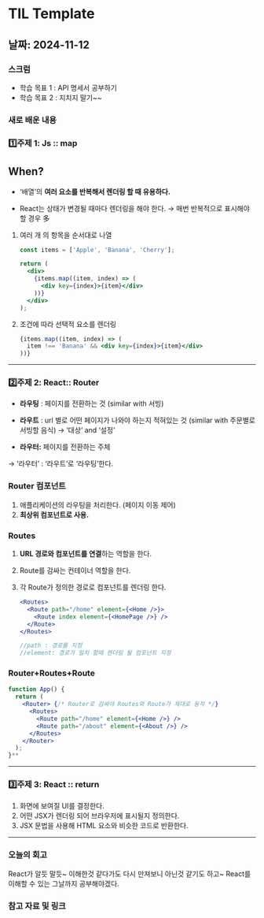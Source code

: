 # TIL Template

## 날짜: 2024-11-12

### 스크럼

- 학습 목표 1 : API 명세서 공부하기
- 학습 목표 2 : 지치지 말기~~

### 새로 배운 내용

### 1️⃣주제 1: Js :: map


## When?

- ‘배열’의 **여러 요소를 반복해서 렌더링 할 때 유용하다.**

- React는 상태가 변경될 때마다 렌더링을 해야 한다. → 매번 반복적으로 표시해야 할 경우 多

1. 여러 개 의 항목을 순서대로 나열
    
    ```jsx
    const items = ['Apple', 'Banana', 'Cherry'];
    
    return (
      <div>
        {items.map((item, index) => (
          <div key={index}>{item}</div>
        ))}
      </div>
    );
    ```
    
2. 조건에 따라 선택적 요소를 렌더링
    
    ```jsx
    {items.map((item, index) => (
      item !== 'Banana' && <div key={index}>{item}</div> 
    ))}
    
    ```
---

### 2️⃣주제 2: React:: Router

- **라우팅** : 페이지를 전환하는 것 (similar with 서빙)

- **라우트** : url 별로 어떤 페이지가 나와야 하는지 적혀있는 것 (similar with 주문별로 서빙할 음식) → ‘대상’ and ‘설정’

- **라우터:** 페이지를 전환하는 주체

→ ‘라우터’ : ‘라우트’로 ‘라우팅’한다.

### Router 컴포넌트
1. 애플리케이션의 라우팅을 처리한다. (페이지 이동 제어)
2. **최상위 컴포넌트로 사용.**
### Routes
1. **URL 경로와 컴포넌트를 연결**하는 역할을 한다.
2. Route를 감싸는 컨테이너 역할을 한다.
3. 각 Route가 정의한 경로로 컴포넌트를 렌더링 한다.
    
    ```jsx
    <Routes>
      <Route path="/home" element={<Home />}>
        <Route index element={<HomePage />} />
      </Route>
    </Routes>
    
    //path : 경로를 지정
    //element: 경로가 일치 할때 렌더링 될 컴포넌트 지정
    ```
    

### Router+Routes+Route

```jsx
function App() {
  return (
    <Router> {/* Router로 감싸야 Routes와 Route가 제대로 동작 */}
      <Routes>
        <Route path="/home" element={<Home />} />
        <Route path="/about" element={<About />} />
      </Routes>
    </Router>
  );
}**

```

---

### 3️⃣주제 3: React :: return

1. 화면에 보여질 UI를 결정한다.
2. 어떤 JSX가 렌더링 되어 브라우저에 표시될지 정의한다.
3. JSX 문법을 사용해 HTML 요소와 비슷한 코드로 반환한다.


---

### 오늘의 회고
React가 알듯 말듯~ 이해한것 같다가도 다시 만져보니 아닌것 같기도 하고~ React를 이해할 수 있는 그날까지 공부해야겠다.

### 참고 자료 및 링크

